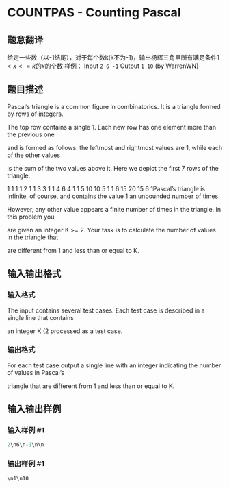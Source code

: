 # COUNTPAS - Counting Pascal

## 题意翻译

给定一些数（以-1结尾），对于每个数k(k不为-1)，输出杨辉三角里所有满足条件$1<x<=k$的$x$的个数 样例： Input ``` 2 6 -1 ``` Output ``` 1 10 ``` (by WarrenWN)

## 题目描述

Pascal’s triangle is a common figure in combinatorics. It is a triangle formed by rows of integers.

The top row contains a single 1. Each new row has one element more than the previous one

and is formed as follows: the leftmost and rightmost values are 1, while each of the other values

is the sum of the two values above it. Here we depict the first 7 rows of the triangle.

1 1 1 1 2 1 1 3 3 1 1 4 6 4 1 1 5 10 10 5 1 1 6 15 20 15 6 1Pascal’s triangle is infinite, of course, and contains the value 1 an unbounded number of times.

However, any other value appears a finite number of times in the triangle. In this problem you

are given an integer K >= 2. Your task is to calculate the number of values in the triangle that

are different from 1 and less than or equal to K.

## 输入输出格式

### 输入格式

The input contains several test cases. Each test case is described in a single line that contains

an integer K (2 processed as a test case.

### 输出格式

For each test case output a single line with an integer indicating the number of values in Pascal’s

triangle that are different from 1 and less than or equal to K.

## 输入输出样例

### 输入样例 #1

```cpp
2\n6\n-1\n\n
```


### 输出样例 #1

```cpp
\n1\n10
```


